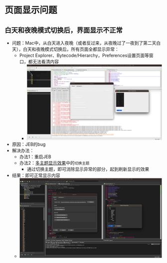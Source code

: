 # 页面显示问题

## 白天和夜晚模式切换后，界面显示不正常

* 问题：Mac中，从白天进入夜晚（或者反过来，从夜晚过了一夜到了第二天白天），白天和夜晚模式切换后，所有页面全都显示异常：
  * Project Explorer、Bytecode/Hierarchy，Preferences设置页面等窗口，都无法看清内容
    * ![jeb_dark_mode_many_abnormal](../../assets/img/jeb_dark_mode_many_abnormal.jpg)
* 原因：JEB的bug
* 解决办法：
  * 办法1：重启JEB
  * 办法2：[多主题显示效果](../../function_ui/multiple_themes.md)中的`切换主题`
    * 通过切换主题，即可消除显示异常的部分，起到刷新显示的效果
* 结果：即可正常显示内容
  * ![jeb_dark_normal_show_content](../../assets/img/jeb_dark_normal_show_content.jpg)
